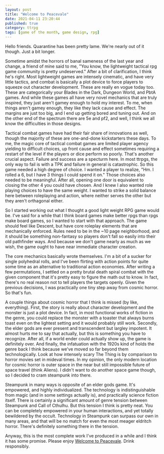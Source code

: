 ```yaml
---
layout: post
title: "Welcome to Peacevale"
date: 2021-04-11 23:20:44
published: true
category: ttrpg
tags: [game of the month, game design, rpg]
---
```


Hello friends. Quarantine has been pretty lame. We're nearly out of it though. Just a bit longer.

Sometime amidst the horrors of banal sameness of the last year and change, a friend of mine said to me, "You know, the lightweight tactical rpg game community is pretty undeserved." After a bit of clarification, I think he's right. Most lightweight games are intensely cinematic, and have very little tactics, and combat is basically a plot device to force players to squeeze out character development. These are really en vogue today too. These are categorically your Blades in the Dark, Dungeon World, and PbtA games. And while these games all have very novel mechanics that are truly inspired, they just aren't gamey enough to hold my interest. To me, when things aren't gamey enough, they like they lack cause and effect. The margins are just too big, and I end up getting bored and tuning out. And on the other end of the spectrum there are 5e and pf2, and well, I think we all know the difficulties in those designs.

Tactical combat games have had their fair share of innovations as well, though the majority of these are one-and-done kickstarters these days. To me, the magic core of tactical combat games are limited player agency yielding to difficult choices, up front cause and effect sometimes requiring a restart of the level if the players or dice perform so poorly. That's another crucial aspect. Failure and success are a specturm here. In most ttrpgs, the only way to fail is with a TPK and failure in general is catastrophic. So this game needed a high degree of choice. I wanted a player to realize, "Hm. I rolled a 6, but I have 3 things I could spend it on." Those choices also needed to be meaningful. After all, opening one door is equivalent to closing the other 4 you could have chosen. And I knew I also wanted role playing choices to have the same weight. I wanted to strike a solid balance here between roleplaying and action, where neither serves the other but they aren't orthagonal either.

So I started working out what I thought a good light weight RPG game would be. I've said for a while that I think board games make better rpgs than rpgs make board games, so I wanted to start with that approach. The game should feel like Descent, but have core roleplay elements that are mechanically enforced. Rules need to be in the ~10 page neighborhood, and it should be something non-fantasy so players don't fall so easily into their old pathfinder ways. And because we don't game nearly as much as we wish, the game ought to have near immediate character creation.

The core mechanics basically wrote themselves. I'm a bit of a sucker for single polyhedral rolls, and I've been flirting with action points for quite some time as an alternative to traditional action economies. After writing a few permutations, I settled on a pretty brutal death spiral combat with the given component that it's pretty easy to figure the math out to know. In fact, there's no real reason not to tell players the targets openly.  Given the previous decisions, I was practically one tiny step away from cosmic horror. So that's fun.

A couple things about cosmic horror that I think is missed (by like, everything). First, the story is really about character development and the monster is just a plot device. In fact, in most functional works of fiction in the genre, you could replace the monster with a toaster that always burns toast even on the lightest setting and it would probably still work. Secondly, the elder gods are ever present and transcendent but largley impotent. It almost hurts me to say that actually, but this is something you have to recognize. After all, if a world ender could actually show up, the game is definitely over. And finally, the infatuation with the 1920s kind of holds the genre back I think because we've moved so far beyond them technologically.  Look at how intensely scary The Thing is by comparison to horror movies set in mideval times. In my opinion, the only modern location for cosmic horror is outer space in the near but still impossible future of space travel (think Aliens). I didn't want to do another space game though, so I decided to cram steampunk into there.

Steampunk in many ways is opposite of an elder gods game. It's empowered, and highly individualized. The technology is indistinguishable from magic (and in some settings actually is), and practically science fiction itself. There is certainly a significant amount of genre tension between Steampunk and Call of Cthulhu. But this tension I think is pretty neat. You can be completely empowered in your human interactions, and yet totally bewildered by the occult. Technology in Steampunk can surpass our own in many areas, and that will be no match for even the most meager eldritch horror. There's definitely something there in the tension.

Anyway, this is the most complete work I've produced in a while and I think it has some promise. Please enjoy [Welcome to Peacevale]. Drink responsibly.

[Welcome to Peacevale]: http://peacevale.rpg.chalupaul.com/